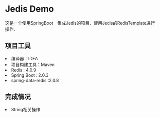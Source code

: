 <h1>Jedis Demo</h1>
这是一个使用SpringBoot　集成Jedis的项目．使用Jedis的RedisTemplate进行操作．

<h2>项目工具</h2>
<li>
    编译器：IDEA
</li>
<li>
    项目构建工具：Maven
</li>
<li>
    Redis : 4.0.9
</li>
<li>
    Spring Boot : 2.0.3
</li>
<li>
    spring-data-redis :2.0.8
</li>

<h2>完成情况</h2>
<li>String相关操作</li>

